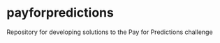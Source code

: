 payforpredictions
=================

Repository for developing solutions to the Pay for Predictions challenge